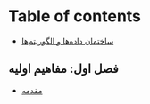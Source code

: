 # Table of contents

* [ساختمان داده‌ها و الگوریتم‌ها](README.md)

## فصل اول: مفاهیم اولیه <a id="chapter-1"></a>

* [مقدمه](chapter-1/mqdmh.md)

